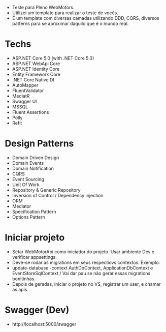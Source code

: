- Teste para Pleno WebMotors.
- Utilizei um template para realizar o teste de vocês.
- É um template com diversas camadas utilizando DDD, CQRS, diversos patterns para se aproximar daquilo que é o mundo real.


# Techs
- ASP.NET Core 5.0 (with .NET Core 5.0)
- ASP.NET WebApi Core
- ASP.NET Identity Core
- Entity Framework Core
- .NET Core Native DI
- AutoMapper
- FluentValidator
- MediatR
- Swagger UI
- MSSQL
- Fluent Assertions
- Polly
- Refit

# Design Patterns
- Domain Driven Design
- Domain Events
- Domain Notification
- CQRS
- Event Sourcing
- Unit Of Work
- Repository & Generic Repository
- Inversion of Control / Dependency injection
- ORM
- Mediator
- Specification Pattern
- Options Pattern

# Iniciar projeto
- Setar WebMotorApi como iniciador do projeto. Usar ambiente Dev e verificar appsettings.
- Deve-se rodar as migrations em seus respectiovs contextos. Exemplo:
- update-database -context AuthDbContext, ApplicationDbContext e EventStoreSqlContext / Vai dar pau se não gerar essas migrations bonitinhas.
- Depois de geradas, iniciar o projeto no VS, registrar um user, e chamar as apis.

# Swagger (Dev)
- http://localhost:5000/swagger
